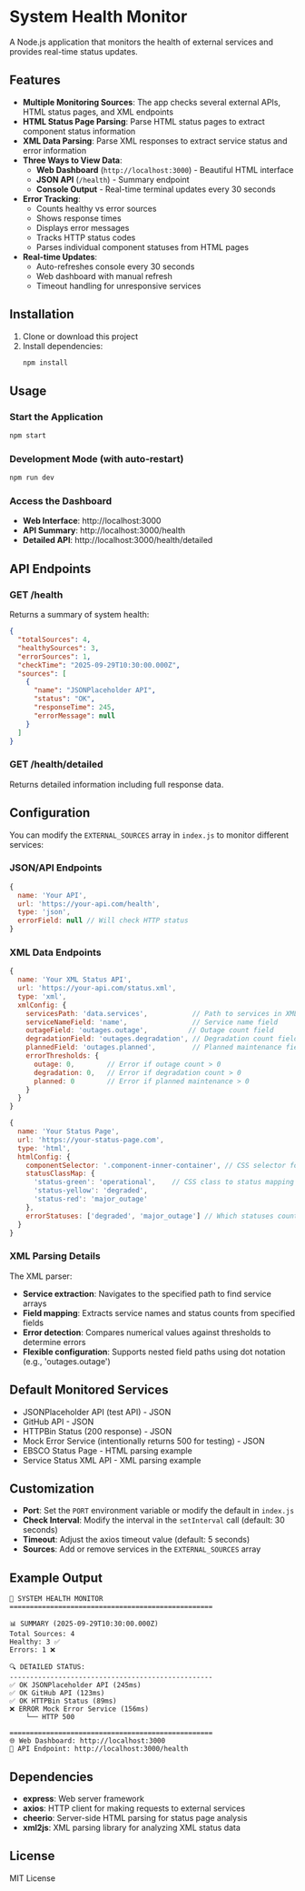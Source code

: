 # System Health Monitor

A Node.js application that monitors the health of external services and provides real-time status updates.

## Features

- **Multiple Monitoring Sources**: The app checks several external APIs, HTML status pages, and XML endpoints
- **HTML Status Page Parsing**: Parse HTML status pages to extract component status information
- **XML Data Parsing**: Parse XML responses to extract service status and error information
- **Three Ways to View Data**:
  - **Web Dashboard** (`http://localhost:3000`) - Beautiful HTML interface
  - **JSON API** (`/health`) - Summary endpoint
  - **Console Output** - Real-time terminal updates every 30 seconds
- **Error Tracking**: 
  - Counts healthy vs error sources
  - Shows response times
  - Displays error messages
  - Tracks HTTP status codes
  - Parses individual component statuses from HTML pages
- **Real-time Updates**:
  - Auto-refreshes console every 30 seconds
  - Web dashboard with manual refresh
  - Timeout handling for unresponsive services

## Installation

1. Clone or download this project
2. Install dependencies:
   ```bash
   npm install
   ```

## Usage

### Start the Application
```bash
npm start
```

### Development Mode (with auto-restart)
```bash
npm run dev
```

### Access the Dashboard
- **Web Interface**: http://localhost:3000
- **API Summary**: http://localhost:3000/health
- **Detailed API**: http://localhost:3000/health/detailed

## API Endpoints

### GET /health
Returns a summary of system health:
```json
{
  "totalSources": 4,
  "healthySources": 3,
  "errorSources": 1,
  "checkTime": "2025-09-29T10:30:00.000Z",
  "sources": [
    {
      "name": "JSONPlaceholder API",
      "status": "OK",
      "responseTime": 245,
      "errorMessage": null
    }
  ]
}
```

### GET /health/detailed
Returns detailed information including full response data.

## Configuration

You can modify the `EXTERNAL_SOURCES` array in `index.js` to monitor different services:

### JSON/API Endpoints
```javascript
{
  name: 'Your API',
  url: 'https://your-api.com/health',
  type: 'json',
  errorField: null // Will check HTTP status
}
```

### XML Data Endpoints
```javascript
{
  name: 'Your XML Status API',
  url: 'https://your-api.com/status.xml',
  type: 'xml',
  xmlConfig: {
    servicesPath: 'data.services',           // Path to services in XML
    serviceNameField: 'name',                // Service name field
    outageField: 'outages.outage',          // Outage count field
    degradationField: 'outages.degradation', // Degradation count field
    plannedField: 'outages.planned',         // Planned maintenance field
    errorThresholds: {
      outage: 0,        // Error if outage count > 0
      degradation: 0,   // Error if degradation count > 0
      planned: 0        // Error if planned maintenance > 0
    }
  }
}
```
```javascript
{
  name: 'Your Status Page',
  url: 'https://your-status-page.com',
  type: 'html',
  htmlConfig: {
    componentSelector: '.component-inner-container', // CSS selector for components
    statusClassMap: {
      'status-green': 'operational',    // CSS class to status mapping
      'status-yellow': 'degraded',
      'status-red': 'major_outage'
    },
    errorStatuses: ['degraded', 'major_outage'] // Which statuses count as errors
  }
}
```

### XML Parsing Details
The XML parser:
- **Service extraction**: Navigates to the specified path to find service arrays
- **Field mapping**: Extracts service names and status counts from specified fields
- **Error detection**: Compares numerical values against thresholds to determine errors
- **Flexible configuration**: Supports nested field paths using dot notation (e.g., 'outages.outage')

## Default Monitored Services

- JSONPlaceholder API (test API) - JSON
- GitHub API - JSON
- HTTPBin Status (200 response) - JSON
- Mock Error Service (intentionally returns 500 for testing) - JSON
- EBSCO Status Page - HTML parsing example
- Service Status XML API - XML parsing example

## Customization

- **Port**: Set the `PORT` environment variable or modify the default in `index.js`
- **Check Interval**: Modify the interval in the `setInterval` call (default: 30 seconds)
- **Timeout**: Adjust the axios timeout value (default: 5 seconds)
- **Sources**: Add or remove services in the `EXTERNAL_SOURCES` array

## Example Output

```
🏥 SYSTEM HEALTH MONITOR
==================================================

📊 SUMMARY (2025-09-29T10:30:00.000Z)
Total Sources: 4
Healthy: 3 ✅
Errors: 1 ❌

🔍 DETAILED STATUS:
--------------------------------------------------
✅ OK JSONPlaceholder API (245ms)
✅ OK GitHub API (123ms)
✅ OK HTTPBin Status (89ms)
❌ ERROR Mock Error Service (156ms)
    └── HTTP 500

==================================================
🌐 Web Dashboard: http://localhost:3000
📡 API Endpoint: http://localhost:3000/health
```

## Dependencies

- **express**: Web server framework
- **axios**: HTTP client for making requests to external services
- **cheerio**: Server-side HTML parsing for status page analysis
- **xml2js**: XML parsing library for analyzing XML status data

## License

MIT License